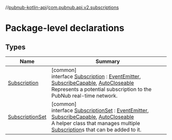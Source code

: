 //[pubnub-kotlin-api](../../index.md)/[com.pubnub.api.v2.subscriptions](index.md)

# Package-level declarations

## Types

| Name | Summary |
|---|---|
| [Subscription](-subscription/index.md) | [common]<br>interface [Subscription](-subscription/index.md) : [EventEmitter](../com.pubnub.api.v2.callbacks/-event-emitter/index.md), [SubscribeCapable](../../../../pubnub-kotlin/pubnub-kotlin-core-api/pubnub-kotlin-core-api/com.pubnub.api.v2.subscriptions/-subscribe-capable/index.md), [AutoCloseable](https://kotlinlang.org/api/latest/jvm/stdlib/kotlin/-auto-closeable/index.html)<br>Represents a potential subscription to the PubNub real-time network. |
| [SubscriptionSet](-subscription-set/index.md) | [common]<br>interface [SubscriptionSet](-subscription-set/index.md) : [EventEmitter](../com.pubnub.api.v2.callbacks/-event-emitter/index.md), [SubscribeCapable](../../../../pubnub-kotlin/pubnub-kotlin-core-api/pubnub-kotlin-core-api/com.pubnub.api.v2.subscriptions/-subscribe-capable/index.md), [AutoCloseable](https://kotlinlang.org/api/latest/jvm/stdlib/kotlin/-auto-closeable/index.html)<br>A helper class that manages multiple [Subscription](-subscription/index.md)s that can be added to it. |
